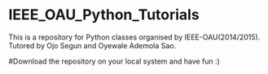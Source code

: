 # IEEE_OAU_Python_Tutorials
This is a repository for Python classes organised by IEEE-OAU(2014/2015). Tutored by Ojo Segun and Oyewale Ademola Sao.

#Download the repository on your local system and have fun :)
